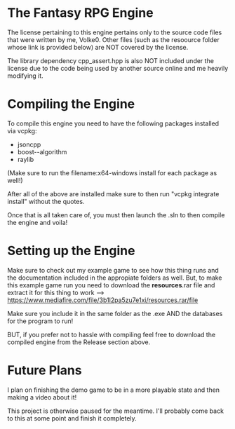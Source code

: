 # The Fantasy RPG Engine
The license pertaining to this engine pertains only to the source code files that were written by me, Volke0.  Other files (such as the resoource folder whose link is provided below) are NOT covered by the license.

The library dependency cpp_assert.hpp is also NOT included under the license due to the code being used by another source online and me heavily modifying it.

# Compiling the Engine
To compile this engine you need to have the following packages installed via vcpkg:
- jsoncpp
- boost--algorithm
- raylib

(Make sure to run the filename:x64-windows install for each package as well!)

After all of the above are installed make sure to then run "vcpkg integrate install" without the quotes.

Once that is all taken care of, you must then launch the .sln to then compile the engine and voila! 

# Setting up the Engine
Make sure to check out my example game to see how this thing runs and the documentation included in the appropiate folders as well.
But, to make this example game run you need to download the **resources**.rar file and extract it for this thing to work --> https://www.mediafire.com/file/3b1l2pa5zu7e1xi/resources.rar/file

Make sure you include it in the same folder as the .exe AND the databases for the program to run!

BUT, if you prefer not to hassle with compiling feel free to download the compiled engine from the Release section above.

# Future Plans
I plan on finishing the demo game to be in a more playable state and then making a video about it!

This project is otherwise paused for the meantime. I'll probably come back to this at some point and finish it completely.

